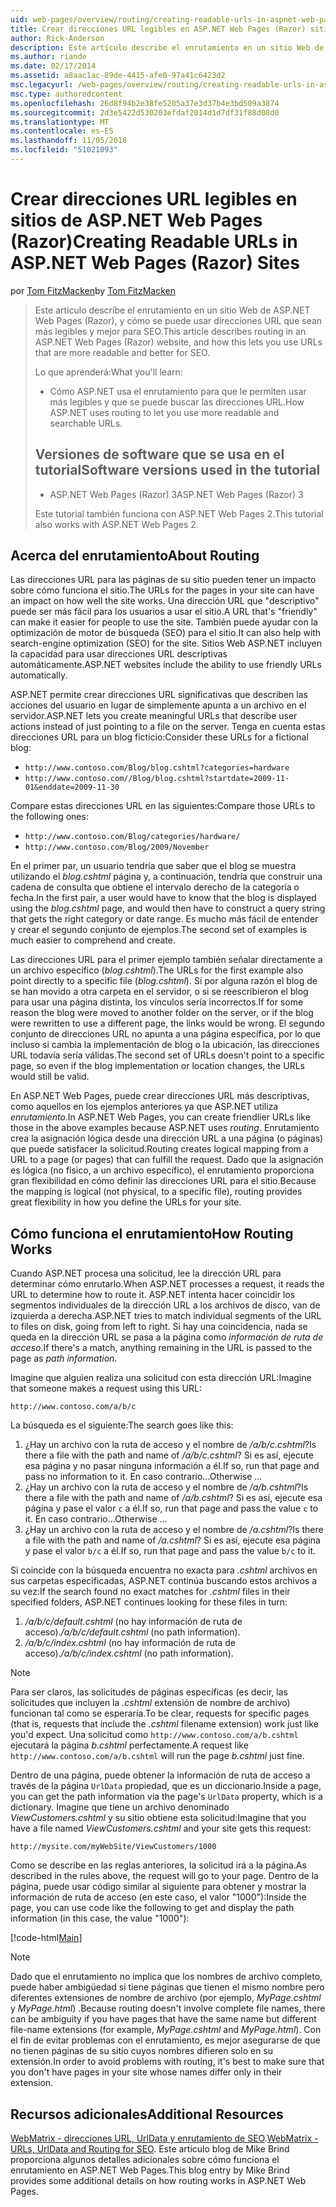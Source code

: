 ```yaml
---
uid: web-pages/overview/routing/creating-readable-urls-in-aspnet-web-pages-sites
title: Crear direcciones URL legibles en ASP.NET Web Pages (Razor) sitios | Microsoft Docs
author: Rick-Anderson
description: Este artículo describe el enrutamiento en un sitio Web de ASP.NET Web Pages (Razor), y cómo se puede usar direcciones URL que sean más legibles y mejor para SEO. Deberá...
ms.author: riande
ms.date: 02/17/2014
ms.assetid: a8aac1ac-89de-4415-afe0-97a41c6423d2
msc.legacyurl: /web-pages/overview/routing/creating-readable-urls-in-aspnet-web-pages-sites
msc.type: authoredcontent
ms.openlocfilehash: 26d8f94b2e38fe5205a37e3d37b4e3bd509a3874
ms.sourcegitcommit: 2d3e5422d530203efdaf2014d1d7df31f88d08d0
ms.translationtype: MT
ms.contentlocale: es-ES
ms.lasthandoff: 11/05/2018
ms.locfileid: "51021093"
---
```

<a name="creating-readable-urls-in-aspnet-web-pages-razor-sites"></a><span data-ttu-id="d5f46-104">Crear direcciones URL legibles en sitios de ASP.NET Web Pages (Razor)</span><span class="sxs-lookup"><span data-stu-id="d5f46-104">Creating Readable URLs in ASP.NET Web Pages (Razor) Sites</span></span>
====================
<span data-ttu-id="d5f46-105">por [Tom FitzMacken](https://github.com/tfitzmac)</span><span class="sxs-lookup"><span data-stu-id="d5f46-105">by [Tom FitzMacken](https://github.com/tfitzmac)</span></span>

> <span data-ttu-id="d5f46-106">Este artículo describe el enrutamiento en un sitio Web de ASP.NET Web Pages (Razor), y cómo se puede usar direcciones URL que sean más legibles y mejor para SEO.</span><span class="sxs-lookup"><span data-stu-id="d5f46-106">This article describes routing in an ASP.NET Web Pages (Razor) website, and how this lets you use URLs that are more readable and better for SEO.</span></span>
> 
> <span data-ttu-id="d5f46-107">Lo que aprenderá:</span><span class="sxs-lookup"><span data-stu-id="d5f46-107">What you'll learn:</span></span>
> 
> - <span data-ttu-id="d5f46-108">Cómo ASP.NET usa el enrutamiento para que le permiten usar más legibles y que se puede buscar las direcciones URL.</span><span class="sxs-lookup"><span data-stu-id="d5f46-108">How ASP.NET uses routing to let you use more readable and searchable URLs.</span></span>
>   
> 
> ## <a name="software-versions-used-in-the-tutorial"></a><span data-ttu-id="d5f46-109">Versiones de software que se usa en el tutorial</span><span class="sxs-lookup"><span data-stu-id="d5f46-109">Software versions used in the tutorial</span></span>
> 
> 
> - <span data-ttu-id="d5f46-110">ASP.NET Web Pages (Razor) 3</span><span class="sxs-lookup"><span data-stu-id="d5f46-110">ASP.NET Web Pages (Razor) 3</span></span>
>   
> 
> <span data-ttu-id="d5f46-111">Este tutorial también funciona con ASP.NET Web Pages 2.</span><span class="sxs-lookup"><span data-stu-id="d5f46-111">This tutorial also works with ASP.NET Web Pages 2.</span></span>


## <a name="about-routing"></a><span data-ttu-id="d5f46-112">Acerca del enrutamiento</span><span class="sxs-lookup"><span data-stu-id="d5f46-112">About Routing</span></span>

<span data-ttu-id="d5f46-113">Las direcciones URL para las páginas de su sitio pueden tener un impacto sobre cómo funciona el sitio.</span><span class="sxs-lookup"><span data-stu-id="d5f46-113">The URLs for the pages in your site can have an impact on how well the site works.</span></span> <span data-ttu-id="d5f46-114">Una dirección URL que &quot;descriptivo&quot; puede ser más fácil para los usuarios a usar el sitio.</span><span class="sxs-lookup"><span data-stu-id="d5f46-114">A URL that's &quot;friendly&quot; can make it easier for people to use the site.</span></span> <span data-ttu-id="d5f46-115">También puede ayudar con la optimización de motor de búsqueda (SEO) para el sitio.</span><span class="sxs-lookup"><span data-stu-id="d5f46-115">It can also help with search-engine optimization (SEO) for the site.</span></span> <span data-ttu-id="d5f46-116">Sitios Web ASP.NET incluyen la capacidad para usar direcciones URL descriptivas automáticamente.</span><span class="sxs-lookup"><span data-stu-id="d5f46-116">ASP.NET websites include the ability to use friendly URLs automatically.</span></span>

<span data-ttu-id="d5f46-117">ASP.NET permite crear direcciones URL significativas que describen las acciones del usuario en lugar de simplemente apunta a un archivo en el servidor.</span><span class="sxs-lookup"><span data-stu-id="d5f46-117">ASP.NET lets you create meaningful URLs that describe user actions instead of just pointing to a file on the server.</span></span> <span data-ttu-id="d5f46-118">Tenga en cuenta estas direcciones URL para un blog ficticio:</span><span class="sxs-lookup"><span data-stu-id="d5f46-118">Consider these URLs for a fictional blog:</span></span>

- `http://www.contoso.com/Blog/blog.cshtml?categories=hardware`
- `http://www.contoso.com//Blog/blog.cshtml?startdate=2009-11-01&enddate=2009-11-30`

<span data-ttu-id="d5f46-119">Compare estas direcciones URL en las siguientes:</span><span class="sxs-lookup"><span data-stu-id="d5f46-119">Compare those URLs to the following ones:</span></span>

- `http://www.contoso.com/Blog/categories/hardware/`
- `http://www.contoso.com/Blog/2009/November`

<span data-ttu-id="d5f46-120">En el primer par, un usuario tendría que saber que el blog se muestra utilizando el *blog.cshtml* página y, a continuación, tendría que construir una cadena de consulta que obtiene el intervalo derecho de la categoría o fecha.</span><span class="sxs-lookup"><span data-stu-id="d5f46-120">In the first pair, a user would have to know that the blog is displayed using the *blog.cshtml* page, and would then have to construct a query string that gets the right category or date range.</span></span> <span data-ttu-id="d5f46-121">Es mucho más fácil de entender y crear el segundo conjunto de ejemplos.</span><span class="sxs-lookup"><span data-stu-id="d5f46-121">The second set of examples is much easier to comprehend and create.</span></span>

<span data-ttu-id="d5f46-122">Las direcciones URL para el primer ejemplo también señalar directamente a un archivo específico (*blog.cshtml*).</span><span class="sxs-lookup"><span data-stu-id="d5f46-122">The URLs for the first example also point directly to a specific file (*blog.cshtml*).</span></span> <span data-ttu-id="d5f46-123">Si por alguna razón el blog de se han movido a otra carpeta en el servidor, o si se reescribieron el blog para usar una página distinta, los vínculos sería incorrectos.</span><span class="sxs-lookup"><span data-stu-id="d5f46-123">If for some reason the blog were moved to another folder on the server, or if the blog were rewritten to use a different page, the links would be wrong.</span></span> <span data-ttu-id="d5f46-124">El segundo conjunto de direcciones URL no apunta a una página específica, por lo que incluso si cambia la implementación de blog o la ubicación, las direcciones URL todavía sería válidas.</span><span class="sxs-lookup"><span data-stu-id="d5f46-124">The second set of URLs doesn't point to a specific page, so even if the blog implementation or location changes, the URLs would still be valid.</span></span>

<span data-ttu-id="d5f46-125">En ASP.NET Web Pages, puede crear direcciones URL más descriptivas, como aquellos en los ejemplos anteriores ya que ASP.NET utiliza *enrutamiento*.</span><span class="sxs-lookup"><span data-stu-id="d5f46-125">In ASP.NET Web Pages, you can create friendlier URLs like those in the above examples because ASP.NET uses *routing*.</span></span> <span data-ttu-id="d5f46-126">Enrutamiento crea la asignación lógica desde una dirección URL a una página (o páginas) que puede satisfacer la solicitud.</span><span class="sxs-lookup"><span data-stu-id="d5f46-126">Routing creates logical mapping from a URL to a page (or pages) that can fulfill the request.</span></span> <span data-ttu-id="d5f46-127">Dado que la asignación es lógica (no físico, a un archivo específico), el enrutamiento proporciona gran flexibilidad en cómo definir las direcciones URL para el sitio.</span><span class="sxs-lookup"><span data-stu-id="d5f46-127">Because the mapping is logical (not physical, to a specific file), routing provides great flexibility in how you define the URLs for your site.</span></span>

## <a name="how-routing-works"></a><span data-ttu-id="d5f46-128">Cómo funciona el enrutamiento</span><span class="sxs-lookup"><span data-stu-id="d5f46-128">How Routing Works</span></span>

<span data-ttu-id="d5f46-129">Cuando ASP.NET procesa una solicitud, lee la dirección URL para determinar cómo enrutarlo.</span><span class="sxs-lookup"><span data-stu-id="d5f46-129">When ASP.NET processes a request, it reads the URL to determine how to route it.</span></span> <span data-ttu-id="d5f46-130">ASP.NET intenta hacer coincidir los segmentos individuales de la dirección URL a los archivos de disco, van de izquierda a derecha.</span><span class="sxs-lookup"><span data-stu-id="d5f46-130">ASP.NET tries to match individual segments of the URL to files on disk, going from left to right.</span></span> <span data-ttu-id="d5f46-131">Si hay una coincidencia, nada se queda en la dirección URL se pasa a la página como *información de ruta de acceso*.</span><span class="sxs-lookup"><span data-stu-id="d5f46-131">If there's a match, anything remaining in the URL is passed to the page as *path information*.</span></span>

<span data-ttu-id="d5f46-132">Imagine que alguien realiza una solicitud con esta dirección URL:</span><span class="sxs-lookup"><span data-stu-id="d5f46-132">Imagine that someone makes a request using this URL:</span></span>

`http://www.contoso.com/a/b/c`

<span data-ttu-id="d5f46-133">La búsqueda es el siguiente:</span><span class="sxs-lookup"><span data-stu-id="d5f46-133">The search goes like this:</span></span>

1. <span data-ttu-id="d5f46-134">¿Hay un archivo con la ruta de acceso y el nombre de */a/b/c.cshtml*?</span><span class="sxs-lookup"><span data-stu-id="d5f46-134">Is there a file with the path and name of */a/b/c.cshtml*?</span></span> <span data-ttu-id="d5f46-135">Si es así, ejecute esa página y no pasar ninguna información a él.</span><span class="sxs-lookup"><span data-stu-id="d5f46-135">If so, run that page and pass no information to it.</span></span> <span data-ttu-id="d5f46-136">En caso contrario...</span><span class="sxs-lookup"><span data-stu-id="d5f46-136">Otherwise ...</span></span>
2. <span data-ttu-id="d5f46-137">¿Hay un archivo con la ruta de acceso y el nombre de */a/b.cshtml*?</span><span class="sxs-lookup"><span data-stu-id="d5f46-137">Is there a file with the path and name of */a/b.cshtml*?</span></span> <span data-ttu-id="d5f46-138">Si es así, ejecute esa página y pase el valor `c` a él.</span><span class="sxs-lookup"><span data-stu-id="d5f46-138">If so, run that page and pass the value `c` to it.</span></span> <span data-ttu-id="d5f46-139">En caso contrario...</span><span class="sxs-lookup"><span data-stu-id="d5f46-139">Otherwise …</span></span>
3. <span data-ttu-id="d5f46-140">¿Hay un archivo con la ruta de acceso y el nombre de */a.cshtml*?</span><span class="sxs-lookup"><span data-stu-id="d5f46-140">Is there a file with the path and name of */a.cshtml*?</span></span> <span data-ttu-id="d5f46-141">Si es así, ejecute esa página y pase el valor `b/c` a él.</span><span class="sxs-lookup"><span data-stu-id="d5f46-141">If so, run that page and pass the value `b/c` to it.</span></span>

<span data-ttu-id="d5f46-142">Si coincide con la búsqueda encuentra no exacta para *.cshtml* archivos en sus carpetas especificadas, ASP.NET continúa buscando estos archivos a su vez:</span><span class="sxs-lookup"><span data-stu-id="d5f46-142">If the search found no exact matches for *.cshtml* files in their specified folders, ASP.NET continues looking for these files in turn:</span></span>

1. <span data-ttu-id="d5f46-143">*/a/b/c/default.cshtml* (no hay información de ruta de acceso).</span><span class="sxs-lookup"><span data-stu-id="d5f46-143">*/a/b/c/default.cshtml* (no path information).</span></span>
2. <span data-ttu-id="d5f46-144">*/a/b/c/index.cshtml* (no hay información de ruta de acceso).</span><span class="sxs-lookup"><span data-stu-id="d5f46-144">*/a/b/c/index.cshtml* (no path information).</span></span>

> [!NOTE]
> <span data-ttu-id="d5f46-145">Para ser claros, las solicitudes de páginas específicas (es decir, las solicitudes que incluyen la *.cshtml* extensión de nombre de archivo) funcionan tal como se esperaría.</span><span class="sxs-lookup"><span data-stu-id="d5f46-145">To be clear, requests for specific pages (that is, requests that include the *.cshtml* filename extension) work just like you'd expect.</span></span> <span data-ttu-id="d5f46-146">Una solicitud como `http://www.contoso.com/a/b.cshtml` ejecutará la página *b.cshtml* perfectamente.</span><span class="sxs-lookup"><span data-stu-id="d5f46-146">A request like `http://www.contoso.com/a/b.cshtml` will run the page *b.cshtml* just fine.</span></span>


<span data-ttu-id="d5f46-147">Dentro de una página, puede obtener la información de ruta de acceso a través de la página `UrlData` propiedad, que es un diccionario.</span><span class="sxs-lookup"><span data-stu-id="d5f46-147">Inside a page, you can get the path information via the page's `UrlData` property, which is a dictionary.</span></span> <span data-ttu-id="d5f46-148">Imagine que tiene un archivo denominado *ViewCustomers.cshtml* y su sitio obtiene esta solicitud:</span><span class="sxs-lookup"><span data-stu-id="d5f46-148">Imagine that you have a file named *ViewCustomers.cshtml* and your site gets this request:</span></span>

`http://mysite.com/myWebSite/ViewCustomers/1000`

<span data-ttu-id="d5f46-149">Como se describe en las reglas anteriores, la solicitud irá a la página.</span><span class="sxs-lookup"><span data-stu-id="d5f46-149">As described in the rules above, the request will go to your page.</span></span> <span data-ttu-id="d5f46-150">Dentro de la página, puede usar código similar al siguiente para obtener y mostrar la información de ruta de acceso (en este caso, el valor &quot;1000&quot;):</span><span class="sxs-lookup"><span data-stu-id="d5f46-150">Inside the page, you can use code like the following to get and display the path information (in this case, the value &quot;1000&quot;):</span></span>

[!code-html[Main](creating-readable-urls-in-aspnet-web-pages-sites/samples/sample1.html)]

> [!NOTE]
> <span data-ttu-id="d5f46-151">Dado que el enrutamiento no implica que los nombres de archivo completo, puede haber ambigüedad si tiene páginas que tienen el mismo nombre pero diferentes extensiones de nombre de archivo (por ejemplo, *MyPage.cshtml* y *MyPage.html*) .</span><span class="sxs-lookup"><span data-stu-id="d5f46-151">Because routing doesn't involve complete file names, there can be ambiguity if you have pages that have the same name but different file-name extensions (for example, *MyPage.cshtml* and *MyPage.html*).</span></span> <span data-ttu-id="d5f46-152">Con el fin de evitar problemas con el enrutamiento, es mejor asegurarse de que no tienen páginas de su sitio cuyos nombres difieren solo en su extensión.</span><span class="sxs-lookup"><span data-stu-id="d5f46-152">In order to avoid problems with routing, it's best to make sure that you don't have pages in your site whose names differ only in their extension.</span></span>


<a id="Additional_Resources"></a>
## <a name="additional-resources"></a><span data-ttu-id="d5f46-153">Recursos adicionales</span><span class="sxs-lookup"><span data-stu-id="d5f46-153">Additional Resources</span></span>

<span data-ttu-id="d5f46-154">[WebMatrix - direcciones URL, UrlData y enrutamiento de SEO](http://www.mikesdotnetting.com/Article/165/WebMatrix-URLs-UrlData-and-Routing-for-SEO).</span><span class="sxs-lookup"><span data-stu-id="d5f46-154">[WebMatrix - URLs, UrlData and Routing for SEO](http://www.mikesdotnetting.com/Article/165/WebMatrix-URLs-UrlData-and-Routing-for-SEO).</span></span> <span data-ttu-id="d5f46-155">Este artículo blog de Mike Brind proporciona algunos detalles adicionales sobre cómo funciona el enrutamiento en ASP.NET Web Pages.</span><span class="sxs-lookup"><span data-stu-id="d5f46-155">This blog entry by Mike Brind provides some additional details on how routing works in ASP.NET Web Pages.</span></span>
